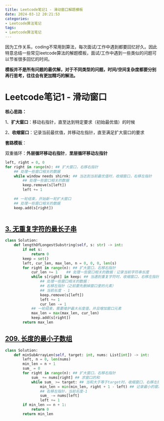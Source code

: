 ```yaml
---
title: Leetcode笔记1 - 滑动窗口解题模板
date: 2024-03-12 20:21:53
categories: 
- Leetcode算法笔记
tags: 
- Leetcode算法笔记
---
```


因为工作关系，coding不常用到算法，每次面试/工作中遇到都要回忆好久。因此特意总结一些常见leetcode算法的解题模板，面试/工作中遇到一些类似的问题可以节省很多回忆的时间。

**模板并不是所有问题的最优解，对于不同类型的问题，时间/空间复杂度都要分别再行思考，往往会有更加精巧的解法。**

# Leetcode笔记1 - 滑动窗口


**核心思路：**

​	1、**扩大窗口**：移动右指针，直至达到特定要求（初始最优值）的时候

​	2、**收缩窗口**：记录当前最优值，并移动左指针，直至满足扩大窗口的要求

**套路模板**：

​	双重循环：**外层循环移动右指针**，**里层循环移动左指针**

```python
left, right = 0, 0
for right in range(n): ## 扩大窗口，右移右指针
    ## 处理一些窗口相关的数据
    while window needs shirnk: ## 当达到当前最优值时，收缩窗口，右移左指针 
    	## 处理一些窗口相关的数据
        keep.remove(s[left])
        left += 1
    
    ## 一轮结束，开始新一轮扩大窗口
    ## 处理一些窗口相关的数据
    keep.add(s[right])
    
```



## [3. 无重复字符的最长子串](https://leetcode.cn/problems/longest-substring-without-repeating-characters/)

```python
class Solution:
    def lengthOfLongestSubstring(self, s: str) -> int:
        if not s:
            return 0
        keep = set()
        left, cur_len, max_len, n = 0, 0, 0, len(s)
        for right in range(n): ## 扩大窗口，右移右指针
            cur_len += 1	## 处理一些窗口相关的数据：记录当前字符串长度
            while s[right] in keep: ## 当遇到重复字符时，收缩窗口，右移左指针
                ## 处理一些窗口相关的数据：
                ## 右移左指针（之前要先删掉窗口里的元素）
                ## 当前长度 - 1
                keep.remove(s[left]) 
                left += 1
                cur_len -= 1
            ## 一轮结束，需要维护最大长度值，并且增加窗口元素
            max_len = max(max_len, cur_len)
            keep.add(s[right])
        return max_len

```



## [209. 长度的最小子数组](https://leetcode.cn/problems/minimum-size-subarray-sum/)

```python
class Solution:
    def minSubArrayLen(self, target: int, nums: List[int]) -> int:
        left, n = 0, len(nums)
        min_len = n + 1
        sum_ = 0
        for right in range(n): ## 扩大窗口，右移右指针
            sum_ += nums[right] ## 求窗口的和
            while sum_ >= target: ## 当和大于等于target时，收缩窗口，右移左指针
                min_len = min(min_len, right + 1 - left) ## 记录最小的窗口长度
                ## 右移左指针，当前长度-1
                sum_ -= nums[left] 
                left += 1
        if min_len == n + 1:
            return 0
        return min_len
```

